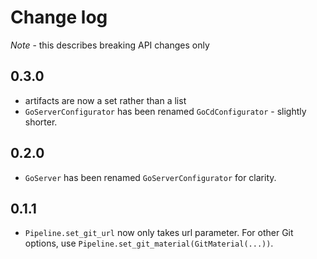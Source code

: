 # Change log

*Note* - this describes breaking API changes only

## 0.3.0

* artifacts are now a set rather than a list
* `GoServerConfigurator` has been renamed `GoCdConfigurator` - slightly shorter.

## 0.2.0

* `GoServer` has been renamed `GoServerConfigurator` for clarity.

## 0.1.1

* `Pipeline.set_git_url` now only takes url parameter. For other Git options, use `Pipeline.set_git_material(GitMaterial(...))`.

